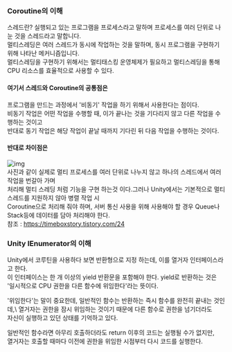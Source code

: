 ### Coroutine의 이해
스레드란?
실행되고 있는 프로그램을 프로세스라고 말하며 프로세스를 여러 단위로 나눈 것을 스레드라고 말합니다.\
멀티스레딩은 여러 스레드가 동시에 작업하는 것을 말하며, 동시 프로그램을 구현하기 위해  나타난 메커니즘입니다.\
멀티스레딩을 구현하기 위해서는 멀티태스킹 운영체제가 필요하고 멀티스레딩을 통해 CPU 리소스를 효율적으로 사용할 수 있다.

#### 여기서 스레드와 Coroutine의 공통점은
프로그램을 만드는 과정에서 '비동기' 작업을 하기 위해서 사용한다는 점이다.\
비동기 작업은 어떤 작업을 수행할 때, 이가 끝나는 것을 기다리지 않고 다른 작업을 수행하는 것이고\
반대로 동기 작업은 해당 작업이 끝날 때까지 기다린 뒤 다음 작업을 수행하는 것이다.

#### 반대로 차이점은
![img](https://user-images.githubusercontent.com/93506849/210932507-99d1e315-65e0-420b-b25f-c3311347c423.png)\
사진과 같이 실제로 멀티 프로세스를 여러 단위로 나누지 않고 하나의 스레드에서 여러 작업을 번갈아 가며\
처리해 멀티 스레딩 처럼 기능을 구현 하는것 이다.그러나 Unity에서는 기본적으로 멀티 스레드를 지원하지 않아 병렬 작업 시\
Coroutine으로 처리해 줘야 하며, 서버 통신 사용을 위해 사용해야 할 경우 Queue나 Stack등에 데이터를 담아 처리해야 한다.\
참조 : https://timeboxstory.tistory.com/24

### Unity IEnumerator의 이해
Unity에서 코루틴을 사용하다 보면 반환형으로 지정 하는데, 이를 열거자 인터페이스라고 한다.\
이 인터페이스는 한 개 이상의 yield 반환문을 포함해야 한다. yield로 반환하는 것은 \
'일시적으로 CPU 권한을 다른 함수에 위임한다'라는 뜻이다.

'위임한다'는 말이 중요한데, 일반적인 함수는 반환하는 즉시 함수를 완전히 끝내는 것인데,\ 
열거자는 권한을 잠시 위임하는 것이기 때문에 다른 함수로 권한을 넘기더라도\
자신이 실행하고 있던 상태를 기억하고 있다.

일반적인 함수라면 아무리 호출하더라도 return 이후의 코드는 실행될 수가 없지만,\
열거자는 호출할 때마다 이전에 권한을 위임한 시점부터 다시 코드를 실행한다.
